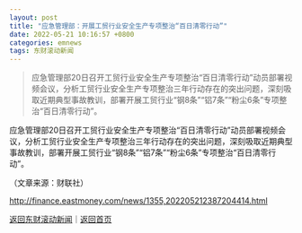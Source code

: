 ```yaml
---
layout: post
title: "应急管理部：开展工贸行业安全生产专项整治“百日清零行动”"
date: 2022-05-21 10:16:57 +0800
categories: emnews
tags: 东财滚动新闻
---
```

> 应急管理部20日召开工贸行业安全生产专项整治“百日清零行动”动员部署视频会议，分析工贸行业安全生产专项整治三年行动存在的突出问题，深刻吸取近期典型事故教训，部署开展工贸行业“钢8条”“铝7条”“粉尘6条”专项整治“百日清零行动”。

<p>应急管理部20日召开工贸行业安全生产专项整治“百日清零行动”动员部署视频会议，分析工贸行业安全生产专项整治三年行动存在的突出问题，深刻吸取近期典型事故教训，部署开展工贸行业“钢8条”“铝7条”“粉尘6条”专项整治“百日清零行动”。</p><p class="em_media">（文章来源：财联社）</p>

<http://finance.eastmoney.com/news/1355,202205212387204414.html>

[返回东财滚动新闻](//finews.withounder.com/emnews/)｜[返回首页](//finews.withounder.com/)
